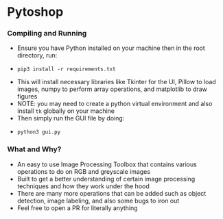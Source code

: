 # Pytoshop

### Compiling and Running

-   Ensure you have Python installed on your machine then in the root directory, run:
-   ```
    pip3 install -r requirements.txt
    ```
-   This will install necessary libraries like Tkinter for the UI, Pillow to load images, numpy to perform array operations, and matplotlib to draw figures
-   NOTE: you may need to create a python virtual environment and also install `tk` globally on your machine
-   Then simply run the GUI file by doing:
-   ```
    python3 gui.py
    ```

### What and Why?

-   An easy to use Image Processing Toolbox that contains various operations to do on RGB and greyscale images
-   Built to get a better understanding of certain image processing techniques and how they work under the hood
-   There are many more operations that can be added such as object detection, image labeling, and also some bugs to iron out
-   Feel free to open a PR for literally anything

